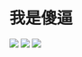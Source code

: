 # 我是傻逼

<img src='https://github-readme-streak-stats.herokuapp.com/?user=JieGeLovesDengDuaLang&theme=blue-green' />

<span>

  <img src='https://github-readme-stats.vercel.app/api?username=JieGeLovesDengDuaLang&show_icons=true&theme=github_dark' />

  <img src='https://github-readme-stats.vercel.app/api/top-langs/?username=JieGeLovesDengDuaLang&layout=compact' />

</span>
